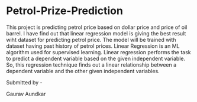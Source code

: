 # Petrol-Prize-Prediction

This project is predicting petrol price based on dollar price and price of oil barrel. I have find out that linear regression model is giving the best result wiht dataset for predicting petrol price. The model will be trained with dataset having past history of petrol prices. Linear Regression is an ML algorithm used for supervised learning. Linear regression performs the task to predict a dependent variable based on the given independent variable. So, this regression technique finds out a linear relationship between a dependent variable and the other given independent variables. 



Submitted by - 

Gaurav Aundkar

